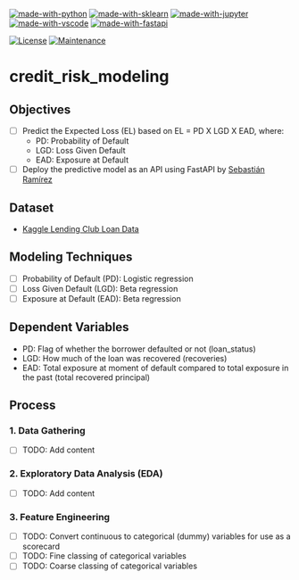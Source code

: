 [![made-with-python](https://img.shields.io/badge/Built%20with-Python-1f425f.svg)](https://www.python.org/)
[![made-with-sklearn](https://img.shields.io/badge/Built%20with-sklearn-1f425f.svg)](https://scikit-learn.org/)
[![made-with-jupyter](https://img.shields.io/badge/Built%20with-Jupyter-1f425f.svg)](https://jupyter.org/)
[![made-with-vscode](https://img.shields.io/badge/Built%20with-VS%20Code-1f425f.svg)](https://code.visualstudio.com/)
[![made-with-fastapi](https://img.shields.io/badge/Built%20with-FastAPI-1f425f.svg)](https://fastapi.tiangolo.com/)

[![License](https://img.shields.io/badge/License-Apache%202.0-blue.svg)](https://opensource.org/licenses/Apache-2.0)
[![Maintenance](https://img.shields.io/badge/Maintained%3F-yes-green.svg)](https://github.com/ai-portfolio/credit_risk_modeling/graphs/commit-activity)

# credit_risk_modeling

## Objectives

- [ ] Predict the Expected Loss (EL) based on EL = PD X LGD X EAD, where: 
    - PD: Probability of Default
    - LGD: Loss Given Default
    - EAD: Exposure at Default 
- [ ] Deploy the predictive model as an API using FastAPI by [Sebastián Ramírez](https://fastapi.tiangolo.com/)

## Dataset

- [Kaggle Lending Club Loan Data]()

## Modeling Techniques

- [ ] Probability of Default (PD): Logistic regression
- [ ] Loss Given Default (LGD): Beta regression
- [ ] Exposure at Default (EAD): Beta regression

## Dependent Variables

- PD: Flag of whether the borrower defaulted or not (loan_status)
- LGD: How much of the loan was recovered (recoveries)
- EAD: Total exposure at moment of default compared to total exposure in the past (total recovered principal)

## Process

### 1. Data Gathering

- [ ] TODO: Add content

### 2. Exploratory Data Analysis (EDA)

- [ ] TODO: Add content

### 3. Feature Engineering

- [ ] TODO: Convert continuous to categorical (dummy) variables for use as a scorecard
- [ ] TODO: Fine classing of categorical variables
- [ ] TODO: Coarse classing of categorical variables
